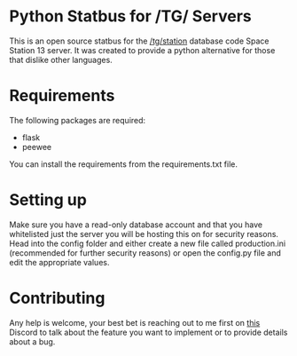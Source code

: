 # Python Statbus for /TG/ Servers
This is an open source statbus for the [/tg/station](https://github.com/tgstation/tgstation/) database code Space Station 13 server. It was created to provide a python alternative for those that dislike other languages.

# Requirements
The following packages are required:
* flask
* peewee

You can install the requirements from the requirements.txt file.

# Setting up
Make sure you have a read-only database account and that you have whitelisted just the server you will be hosting this on for security reasons. Head into the config folder and either create a new file called production.ini (recommended for further security reasons) or open the config.py file and edit the appropriate values.


# Contributing
Any help is welcome, your best bet is reaching out to me first on [this](https://discord.gg/2dFpfNE) Discord to talk about the feature you want to implement or to provide details about a bug.
